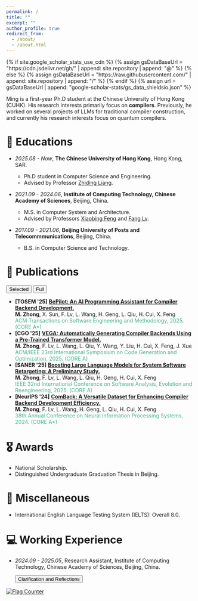 ```yaml
---
permalink: /
title: ""
excerpt: ""
author_profile: true
redirect_from: 
  - /about/
  - /about.html
---
```


<link rel="stylesheet" href="{{ '/assets/css/pubs.css' | relative_url }}">
<script defer src="{{ '/assets/js/pubs-toggle.js' | relative_url }}"></script>
{% if site.google_scholar_stats_use_cdn %}
{% assign gsDataBaseUrl = "https://cdn.jsdelivr.net/gh/" | append: site.repository | append: "@" %}
{% else %}
{% assign gsDataBaseUrl = "https://raw.githubusercontent.com/" | append: site.repository | append: "/" %}
{% endif %}
{% assign url = gsDataBaseUrl | append: "google-scholar-stats/gs_data_shieldsio.json" %}

<span class='anchor' id='about-me'></span>

Ming is a first-year Ph.D student at the Chinese University of Hong Kong (CUHK). His research interests primarily focus on **compilers**. Previously, he worked on several projects of LLMs for traditional compiler construction, and currently his research interests focus on quantum compilers.


# 📖 Educations
- *2025.08 - Now*, **The Chinese University of Hong Kong**, Hong Kong, SAR.
  - Ph.D student in Computer Science and Engineering.
  - Advised by Professor [Zhiding Liang](https://www.innovationadvancedlab.com).


- *2021.09 - 2024.06*, **Institute of Computing Technology, Chinese Academy of Sciences**, Beijing, China.
  - M.S. in Computer System and Architecture.
  - Advised by Professors [Xiaobing Feng](https://people.ucas.ac.cn/~fengxiaobing) and [Fang Lv](https://lvfang1109.github.io/).


- *2017.09 - 2021.06*, **Beijing University of Posts and Telecommmunications**, Beijing, China.
  - B.S. in Computer Science and Technology.

# 📝 Publications 

  <div id="pubs-toggle" style="margin:12px 0;">
    <button id="btn-selected" class="pubtab" aria-pressed="true">Selected</button>
    <button id="btn-full" class="pubtab" aria-pressed="false">Full</button>
  </div>


  <div id="selected-pubs">
    <ul>
      <li>
        <b>[TOSEM &#39;25]</b> <a href="https://dl.acm.org/doi/10.1145/3764585"><b>BePilot: An AI Programming Assistant for Compiler Backend Development.</b></a><br>
        <span><b>M. Zhong</b>, X. Sun, F. Lv, L. Wang, H. Geng, L. Qiu, H. Cui, X. Feng</span><br>
        <span style="color:#44b389">ACM Transactions on Software Engineering and Methodology, 2025. (CORE A*)</span>
      </li>
      <li>
        <b>[CGO &#39;25]</b> <a href="https://dl.acm.org/doi/10.1145/3696443.3708931"><b>VEGA: Automatically Generating Compiler Backends Using a Pre-Trained Transformer Model.</b></a><br>
        <span><b>M. Zhong</b>, F. Lv, L. Wang, L. Qiu, Y. Wang, Y. Liu, H. Cui, X. Feng, J. Xue</span><br>
        <span style="color:#44b389">ACM/IEEE 23rd International Symposium on Code Generation and Optimization, 2025. (CORE A)</span>
      </li>
      <li>
        <b>[SANER &#39;25]</b> <a href="https://ieeexplore.ieee.org/abstract/document/10992492"><b>Boosting Large Language Models for System Software Retargeting: A Preliminary Study.</b></a><br>
        <span><b>M. Zhong</b>, F. Lv, L. Wang, L. Qiu, H. Geng, H. Cui, X. Feng</span><br>
        <span style="color:#44b389">IEEE 32nd International Conference on Software Analysis, Evolution and Reengineering, 2025. (CORE A)</span>
      </li>
      <li>
        <b>[NeurIPS &#39;24]</b> <a href="https://neurips.cc/virtual/2024/poster/97455"><b>ComBack: A Versatile Dataset for Enhancing Compiler Backend Development Efficiency.</b></a><br>
        <span><b>M. Zhong</b>, F. Lv, L. Wang, H. Geng, L. Qiu, H. Cui, X. Feng</span><br>
        <span style="color:#44b389">38th Annual Conference on Neural Information Processing Systems, 2024. (CORE A*)</span>
      </li>
    </ul>
  </div>

  <div id="full-pubs" style="display:none;">
    <ul>
      <li>
        <b>[TOSEM &#39;25]</b> <a href="https://dl.acm.org/doi/10.1145/3764585"><b>BePilot: An AI Programming Assistant for Compiler Backend Development.</b></a><br>
        <span><b>M. Zhong</b>, X. Sun, F. Lv, L. Wang, H. Geng, L. Qiu, H. Cui, X. Feng</span><br>
        <span style="color:#44b389">ACM Transactions on Software Engineering and Methodology, 2025. (CORE A*)</span>
      </li>
      <li>
        <b>[CGO &#39;25]</b> <a href="https://dl.acm.org/doi/10.1145/3696443.3708931"><b>VEGA: Automatically Generating Compiler Backends Using a Pre-Trained Transformer Model.</b></a><br>
        <span><b>M. Zhong</b>, F. Lv, L. Wang, L. Qiu, Y. Wang, Y. Liu, H. Cui, X. Feng, J. Xue</span><br>
        <span style="color:#44b389">ACM/IEEE 23rd International Symposium on Code Generation and Optimization, 2025. (CORE A)</span>
      </li>
      <li>
        <b>[SANER &#39;25]</b> <a href="https://ieeexplore.ieee.org/abstract/document/10992492"><b>Boosting Large Language Models for System Software Retargeting: A Preliminary Study.</b></a><br>
        <span><b>M. Zhong</b>, F. Lv, L. Wang, L. Qiu, H. Geng, H. Cui, X. Feng</span><br>
        <span style="color:#44b389">IEEE 32nd International Conference on Software Analysis, Evolution and Reengineering, 2025. (CORE A)</span>
      </li>

    <li>
        <b>[NeurIPS &#39;25]</b> <a href="https://neurips.cc/virtual/2025/poster/121626"><b>IR-OptSet: An Optimization-Sensitive Dataset for Advancing LLM-Based IR Optimizer.</b></a><br>
        <span>Z. Yang, L. Qiu, F. Lv, <b>M. Zhong</b>,  Z. Chai, H. Zhou, H. Cui, X. Feng</span><br>
        <span style="color:#44b389">39th Annual Conference on Neural Information Processing Systems, 2025. (CORE A*)</span>
      </li>

      <li>
        <b>[ICONIP &#39;25]</b> <a href="xxxxx"><b>RELOPT: A Retriever-Augmented Framework for Optimizing Code with Long-range Dependencies.</b></a><br>
        <span>L. Qiu, F. Lv, <b>M. Zhong</b>,  L. Wang, X. Feng</span><br>
        <span style="color:#44b389">32nd International Conference on Neural Information Processing, 2025. (CORE B)</span>
      </li>

      <li>
        <b>[APSEC &#39;25]</b> <a href="https://conf.researchr.org/details/apsec-2025/apsec-2025-early-research-achievements--era-/8/Towards-Function-Level-Correctness-Assessment-of-System-Software-with-LLMs-A-Case-St"><b>Towards Function-Level Correctness Assessment of System Software with LLMs: A Case Study.</b></a><br>
        <span><b>M. Zhong</b>, X. Sun</span><br>
        <span style="color:#44b389">32nd Asia-Pacific Software Engineering Conference, 2025. (CORE C)</span>
      </li>

    <li>
        <b>[ICOECAI &#39;25]</b> <a href="xxxxx"><b>Automating Target Descriptions Processing for Efficient Compiler Backend Development.</b></a><br>
        <span>X. Sun, <b>M. Zhong</b>, L. Wang, F. Lv, X. He</span><br>
        <span style="color:#44b389">International Conference on Electrical, Control and Artificial Intelligence, 2025.</span>
      </li>
      <li>
        <b>[NeurIPS &#39;24]</b> <a href="https://neurips.cc/virtual/2024/poster/97455"><b>ComBack: A Versatile Dataset for Enhancing Compiler Backend Development Efficiency.</b></a><br>
        <span><b>M. Zhong</b>, F. Lv, L. Wang, H. Geng, L. Qiu, H. Cui, X. Feng</span><br>
        <span style="color:#44b389">38th Annual Conference on Neural Information Processing Systems, 2024. (CORE A*)</span>
      </li>

      <li>
        <b>[ISSRE &#39;23]</b> <a href="https://ieeexplore.ieee.org/document/10301269"><b>OPTango: Multi-central Representation Learning against Innumerable Compiler Optimization for Binary Diffing.</b></a><br>
        <span>H. Geng, <b>M. Zhong</b>, P. Zhang, F. Lv, X. Feng</span><br>
        <span style="color:#44b389">IEEE 34rd International Symposium on Software Reliability Engineering, 2023. (CORE A)</span>
      </li>

      <li>
        <b>[JCST &#39;23]</b> <a href="https://dl.acm.org/doi/abs/10.1007/s11390-022-1919-x"><b>Automatic Target Description File Generation.</b></a><br>
        <span>H. Geng, F. Lv, <b>M. Zhong</b>, H. Cui, J. Xue, X. Feng</span><br>
        <span style="color:#44b389">Journal of Computer Science and Technology, 2023. (CORE B)</span>
      </li>
    </ul>
  </div>






# 🎖 Awards
- National Scholarship. 
- Distinguished Undergraduate Graduation Thesis in Beijing.

# 🌟 Miscellaneous
- International English Language Testing System (IELTS): Overall 8.0.



# 💻 Working Experience
- *2024.09 - 2025.05*, Research Assistant, Institute of Computing Technology, Chinese Academy of Sciences, Beijing, China.

  <div style="margin:12px 0;">
    <button id="btn-we-notes" class="pubtab" aria-pressed="false">Clarification and Reflections</button>
  </div>

  <div id="we-notes" style="display:none;">
    <ul style="margin: 0 0 0 1.25rem;">
      <li><b>Clarification</b>. I was supposed to begin my Ph.D. studies at The University of New South Wales (UNSW) in Fall 2024. However, due to the <a href="https://en.wikipedia.org/wiki/Proclamation_10043">High-Risk University List</a>, I did not receive a student visa in time and was unable to enroll. Consequently, I continued as a research assistant at Institute of Computing Technology (ICT), until I decided to pursue my Ph.D. degree in Hong Kong.
      <br><b>I am deeply grateful to Professors Xiaobing Feng and Fang Lv at ICT for their support during this anxious gap period, and I sincerely regret not being able to pursue my studies at UNSW.</b></li>
      <li><b>Some Reflections</b>. People say that a speck of dust in the era, when it falls on an individual, becomes a mountain. But I believe that <i>a small but firm conviction can carry one a very long way, even across that mountain</i>. So, please accept what can not be changed and strive to change what can be changed. Even these dark days will eventually become a valuable asset in one's life.</li>
    </ul>
  </div>

<a href="http://s01.flagcounter.com/more/MshA"><img src="https://s01.flagcounter.com/count2/MshA/bg_FFFFFF/txt_000000/border_CCCCCC/columns_2/maxflags_16/viewers_0/labels_0/pageviews_0/flags_0/percent_0/" alt="Flag Counter" border="0"></a>